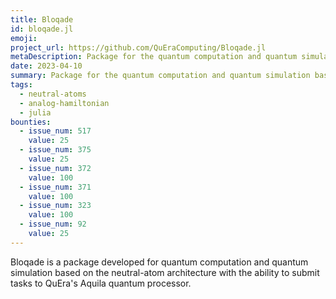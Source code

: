 ```yaml
---
title: Bloqade
id: bloqade.jl
emoji:
project_url: https://github.com/QuEraComputing/Bloqade.jl
metaDescription: Package for the quantum computation and quantum simulation based on the neutral-atom architecture.
date: 2023-04-10
summary: Package for the quantum computation and quantum simulation based on the neutral-atom architecture.
tags:
  - neutral-atoms
  - analog-hamiltonian
  - julia
bounties:
  - issue_num: 517
    value: 25
  - issue_num: 375
    value: 25
  - issue_num: 372
    value: 100
  - issue_num: 371
    value: 100
  - issue_num: 323
    value: 100
  - issue_num: 92
    value: 25
---
```


Bloqade is a package developed for quantum computation and quantum simulation based on the neutral-atom architecture with the ability to submit tasks to QuEra's Aquila quantum processor.
